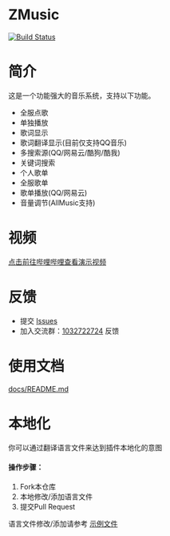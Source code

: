 # ZMusic

[![Build Status](https://ci.zhenxin.xyz/buildStatus/icon?job=Minecraft%2FZMusic)](https://ci.zhenxin.xyz/job/Minecraft/job/ZMusic/)

# 简介

这是一个功能强大的音乐系统，支持以下功能。
* 全服点歌
* 单独播放
* 歌词显示
* 歌词翻译显示(目前仅支持QQ音乐)
* 多搜索源(QQ/网易云/酷狗/酷我)
* 关键词搜索
* 个人歌单
* 全服歌单
* 歌单播放(QQ/网易云)
* 音量调节(AllMusic支持)

# 视频
[点击前往哔哩哔哩查看演示视频](https://www.bilibili.com/video/av92156922)

# 反馈
* 提交 [Issues](../../issues)
* 加入交流群：[1032722724](https://jq.qq.com/?_wv=1027&k=5oIs7cc) 反馈

# 使用文档

[docs/README.md](docs/README.md)

# 本地化

你可以通过翻译语言文件来达到插件本地化的意图

#### 操作步骤：
1. Fork本仓库
2. 本地修改/添加语言文件
3. 提交Pull Request

语言文件修改/添加请参考 [示例文件](ZMusic-Plugin/src/main/resources/language/zh_CN.json)